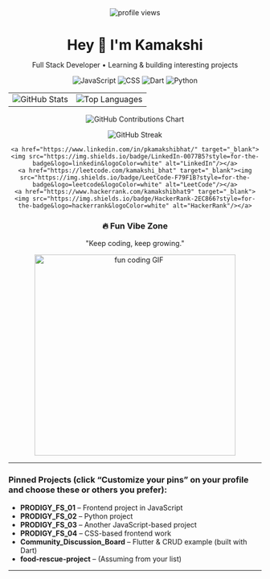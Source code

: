 <!-- Profile README loaded at github.com/kamakshibhat14 -->
<div align="center">

  <img src="https://komarev.com/ghpvc/?username=kamakshibhat14&color=57b3ff" alt="profile views" />

  <h1 style="margin-bottom: 6px;">Hey 👋 I'm Kamakshi</h1>
  <p>Full Stack Developer • Learning & building interesting projects</p>

  <!-- Tech stack badges (you can add/edit more as needed) -->
  <p>
    <img alt="JavaScript" src="https://img.shields.io/badge/JavaScript-F7DF1E?style=for-the-badge&logo=javascript&logoColor=black">
    <img alt="CSS" src="https://img.shields.io/badge/CSS-1572B6?style=for-the-badge&logo=css3&logoColor=white">
    <img alt="Dart" src="https://img.shields.io/badge/Dart-0175C2?style=for-the-badge&logo=dart&logoColor=white">
    <img alt="Python" src="https://img.shields.io/badge/Python-3776AB?style=for-the-badge&logo=python&logoColor=white">
  </p>

  <!-- GitHub stats cards -->
  <table>
    <tr>
      <td valign="top">
        <img src="https://github-readme-stats.vercel.app/api?username=kamakshibhat14&show_icons=true&theme=radical" alt="GitHub Stats" />
      </td>
      <td valign="top">
        <img src="https://github-readme-stats.vercel.app/api/top-langs/?username=kamakshibhat14&layout=compact&theme=radical" alt="Top Languages" />
      </td>
    </tr>
  </table>

  <!-- Contribution graph -->
  <p>
    <img src="https://ghchart.rshah.org/kamakshibhat14" alt="GitHub Contributions Chart" />
  </p>

  <!-- Streak -->
  <p>
    <img src="https://github-readme-streak-stats.herokuapp.com/?user=kamakshibhat14&theme=dark" alt="GitHub Streak" />
  </p>

  <!-- Connect buttons: update the links below to your real handles -->
  <p>
    
    <a href="https://www.linkedin.com/in/pkamakshibhat/" target="_blank"><img src="https://img.shields.io/badge/LinkedIn-0077B5?style=for-the-badge&logo=linkedin&logoColor=white" alt="LinkedIn"/></a>
    <a href="https://leetcode.com/kamakshi_bhat" target="_blank"><img src="https://img.shields.io/badge/LeetCode-F79F1B?style=for-the-badge&logo=leetcode&logoColor=white" alt="LeetCode"/></a>
    <a href="https://www.hackerrank.com/kamakshibhat9" target="_blank"><img src="https://img.shields.io/badge/HackerRank-2EC866?style=for-the-badge&logo=hackerrank&logoColor=white" alt="HackerRank"/></a>
  </p>

  <!-- Fun GIF section -->
  <h3>🔥 Fun Vibe Zone</h3>
  <p>"Keep coding, keep growing."</p>
  <p>
    <img src="https://media.giphy.com/media/3o6gbbuLW76jkt8vIc/giphy.gif" alt="fun coding GIF" width="400"/>
  </p>

</div>

---

###  Pinned Projects (click “Customize your pins” on your profile and choose these or others you prefer):

- **PRODIGY_FS_01** – Frontend project in JavaScript  
- **PRODIGY_FS_02** – Python project  
- **PRODIGY_FS_03** – Another JavaScript-based project  
- **PRODIGY_FS_04** – CSS-based frontend work  
- **Community_Discussion_Board** – Flutter & CRUD example (built with Dart)  
- **food-rescue-project** – (Assuming from your list)

---


